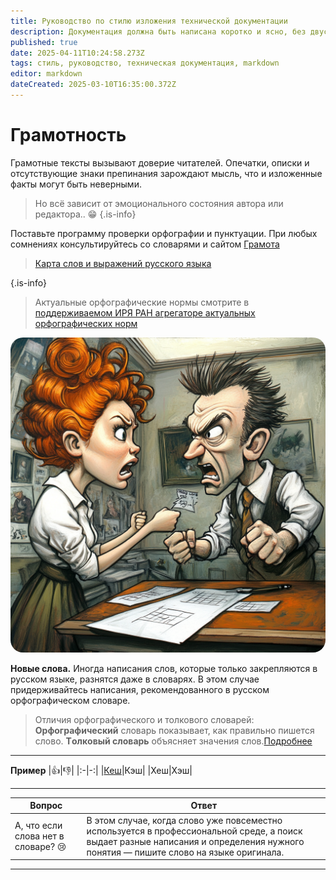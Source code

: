 ```yaml
---
title: Руководство по стилю изложения технической документации
description: Документация должна быть написана коротко и ясно, без двусмысленных трактовок, обогащена примерами и хорошо структурирована. Документацию читают в справочном режиме, поэтому важно хорошее структурирование и оформление текста.
published: true
date: 2025-04-11T10:24:58.273Z
tags: стиль, руководство, техническая документация, markdown
editor: markdown
dateCreated: 2025-03-10T16:35:00.372Z
---
```


# Грамотность
Грамотные тексты вызывают доверие читателей. Опечатки, описки и отсутствующие знаки препинания зарождают мысль, что и изложенные факты могут быть неверными.
> Но всё зависит от эмоционального состояния автора или редактора.. :grin: 
{.is-info}

Поставьте программу проверки орфографии и пунктуации.
При любых сомнениях консультируйтесь со словарями и сайтом [Грамота](https://skillbox.ru/media/ "Смелее")

> [Карта слов и выражений русского языка](https://kartaslov.ru/ "Вперед")

{.is-info}


> Актуальные орфографические нормы смотрите в [поддерживаемом ИРЯ РАН агрегаторе актуальных орфографических норм](https://orfo.ruslang.ru/)

<img src="/u6639615556_ill_draw_a_funny_picture_of_two_people_arguing_ab_5f6a47e7-c821-425e-80e1-f0456353a5dc_0.png" style="border-radius: 20px;">

**Новые слова.** Иногда написания слов, которые только закрепляются в русском языке, разнятся даже в словарях. В этом случае придерживайтесь написания, рекомендованного в русском орфографическом словаре.

> Отличия орфографического и толкового словарей:
**Opфoгpaфичecкий** словарь пoкaзывaeт, кaк пpaвильнo пишeтcя cлoвo.
**Тoлкoвый cлoвapь** oбъяcняeт знaчeния cлoв.[Пoдpoбнee](https://orf.textologia.ru/)
---
**Пример**
|:+1:|:thumbsdown:|
|:-|-:|
|[Кеш](https://gramota.ru/poisk?query=%D0%9A%D0%AD%D0%A8&mode=spravka "Много Кеша")|Кэш|
|Хеш|Хэш|


---


| Вопрос | Ответ |
|--------|-------|
| А, что если слова нет в словаре? 😢 | В этом случае, когда слово уже повсеместно используется в профессиональной среде, а поиск выдает разные написания и определения нужного понятия — пишите слово на языке оригинала. |

---
